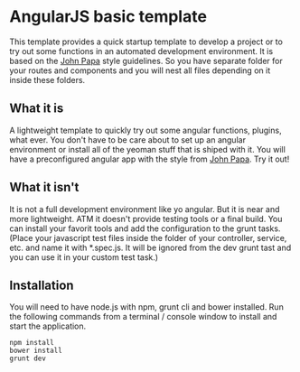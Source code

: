# AngularJS basic template
This template provides a quick startup template to develop a project or to try out some functions in an 
automated development environment. It is based on the [John Papa](https://github.com/johnpapa/angular-styleguide/blob/master/a1/README.md) style guidelines. So you have separate
folder for your routes and components and you will nest all files depending on it inside these folders.

## What it is
A lightweight template to quickly try out some angular functions, plugins, what ever. You don't have
to be care about to set up an angular environment or install all of the yeoman stuff that is shiped 
with it. You will have a preconfigured angular app with the style from [John Papa](https://github.com/johnpapa/angular-styleguide/blob/master/a1/README.md). Try it out! 

## What it isn't
It is not a full development environment like yo angular. But it is near and more lightweight. ATM it 
doesn't provide testing tools or a final build. You can install your favorit tools and add the configuration to the
grunt tasks. (Place your javascript test files inside the folder of your controller, service, etc. and 
name it with *.spec.js. It will be ignored from the dev grunt tast and you can use it in your custom
test task.)


## Installation
You will need to have node.js with npm, grunt cli and bower installed. Run the following commands
from a terminal / console window to install and start the application.

```
npm install
bower install
grunt dev
```

